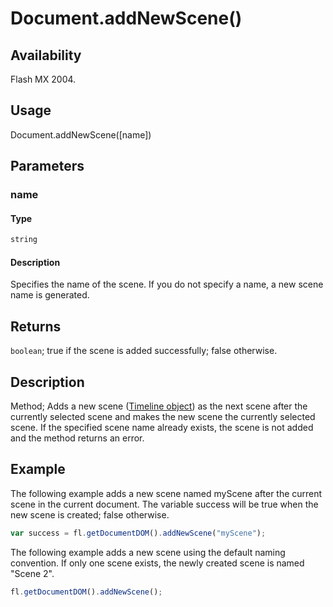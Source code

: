 # Document.addNewScene()

## Availability

Flash MX 2004.

## Usage

Document.addNewScene([name])

## Parameters

### **name**

#### Type

```typescript
string
```

#### Description

Specifies the name of the scene. If you do not specify a name, a new scene name is generated.

## Returns

`boolean`; true if the scene is added successfully; false otherwise.

## Description

Method; Adds a new scene ([Timeline object](../Timeline_object/Timeline_summary.md)) as the next scene after the currently selected scene and makes the new scene the currently selected scene. If the specified scene name already exists, the scene is not added and the method returns an error.

## Example

The following example adds a new scene named myScene after the current scene in the current document. The variable success will be true when the new scene is created; false otherwise.

```javascript
var success = fl.getDocumentDOM().addNewScene("myScene");
```

The following example adds a new scene using the default naming convention. If only one scene exists, the newly created scene is named "Scene 2".

```javascript
fl.getDocumentDOM().addNewScene();
```
